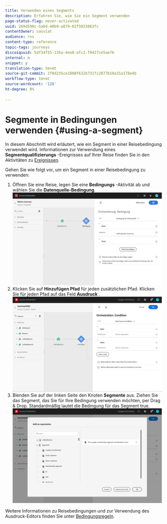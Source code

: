 ```yaml
---
title: Verwenden eines Segments
description: Erfahren Sie, wie Sie ein Segment verwenden
page-status-flag: never-activated
uuid: 269d590c-5a6d-40b9-a879-02f5033863fc
contentOwner: sauviat
audience: rns
content-type: reference
topic-tags: journeys
discoiquuid: 5df34f55-135a-4ea8-afc2-f9427ce5ae7b
internal: n
snippet: y
translation-type: tm+mt
source-git-commit: 2f0d235ce1808f632b731fc2077b10a31a178e4b
workflow-type: tm+mt
source-wordcount: '128'
ht-degree: 0%

---
```




# Segmente in Bedingungen verwenden {#using-a-segment}

In diesem Abschnitt wird erläutert, wie ein Segment in einer Reisebedingung verwendet wird.
Informationen zur Verwendung eines **Segmentqualifizierungs** -Ereignisses auf Ihrer Reise finden Sie in den Aktivitäten zu [Ereignissen](../building-journeys/event-activities.md#segment-qualification).

Gehen Sie wie folgt vor, um ein Segment in einer Reisebedingung zu verwenden:

1. Öffnen Sie eine Reise, legen Sie eine **Bedingungs** -Aktivität ab und wählen Sie die **Datenquelle-Bedingung**.
   ![](../assets/journey47.png)
1. Klicken Sie auf **Hinzufügen Pfad** für jeden zusätzlichen Pfad. Klicken Sie für jeden Pfad auf das Feld **Ausdruck** .
   ![](../assets/segment3.png)
1. Blenden Sie auf der linken Seite den Knoten **Segmente** aus. Ziehen Sie das Segment, das Sie für Ihre Bedingung verwenden möchten, per Drag &amp; Drop. Standardmäßig lautet die Bedingung für das Segment true.
   ![](../assets/segment4.png)

Weitere Informationen zu Reisebedingungen und zur Verwendung des Ausdruck-Editors finden Sie unter [Bedingungsregeln](../building-journeys/condition-activity.md#about_condition).
